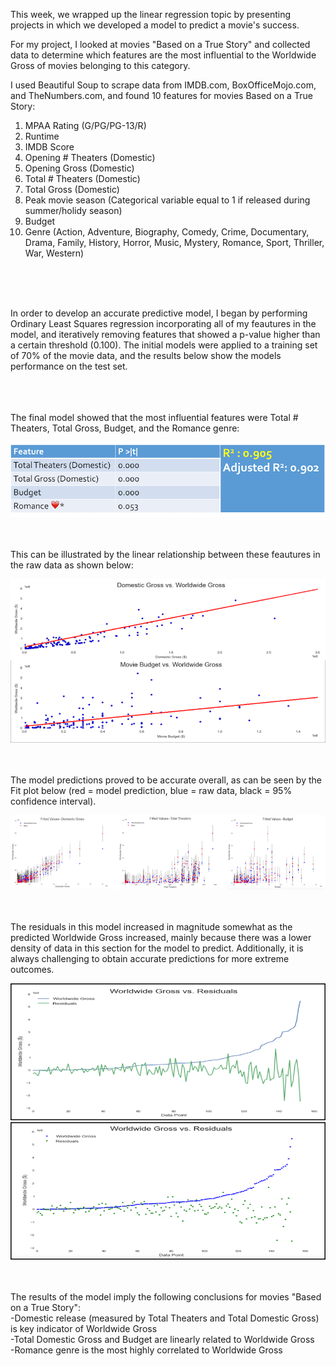 This week, we wrapped up the linear regression topic by presenting projects in which we developed a model to predict a movie's success.  

For my project, I looked at movies "Based on a True Story" and collected data to determine which features are the most influential to the Worldwide Gross of movies belonging to this category.  

I used Beautiful Soup to scrape data from IMDB.com, BoxOfficeMojo.com, and TheNumbers.com, and found 10 features for movies Based on a True Story:  

1. MPAA Rating (G/PG/PG-13/R)  
2. Runtime  
3. IMDB Score  
4. Opening # Theaters (Domestic)  
5. Opening Gross (Domestic)  
6. Total # Theaters (Domestic)  
7. Total Gross (Domestic)  
8. Peak movie season (Categorical variable equal to 1 if released during summer/holidy season)  
9. Budget  
10. Genre (Action, Adventure, Biography, Comedy, Crime, Documentary, Drama, Family, History, Horror, Music, Mystery, Romance, Sport, Thriller, War, Western)  
</br>
</br>
</br>

In order to develop an accurate predictive model, I began by performing Ordinary Least Squares regression incorporating all of my feautures in the model, and iteratively removing features that showed a p-value higher than a certain threshold (0.100). The initial models were applied to a training set of 70% of the movie data, and the results below show the models performance on the test set.  
</br>
</br>
</br>

The final model showed that the most influential features were Total # Theaters, Total Gross, Budget, and the Romance genre:

![Final Model Summary](/images/final_model_summary.png)
</br>
</br>
</br>

This can be illustrated by the linear relationship between these feautures in the raw data as shown below:

![Raw Data Trends](/images/raw_data_trends.png)
</br>
</br>
</br>

The model predictions proved to be accurate overall, as can be seen by the Fit plot below (red = model prediction, blue = raw data, black = 95% confidence interval).

![Model Fit](/images/model_fit.png)
</br>
</br>
</br>

The residuals in this model increased in magnitude somewhat as the predicted Worldwide Gross increased, mainly because there was a lower density of data in this section for the model to predict. Additionally, it is always challenging to obtain accurate predictions for more extreme outcomes.

![Residuals](/images/residuals.png)
![Residuals2](/images/residuals2.png)
</br>
</br>
</br>

The results of the model imply the following conclusions for movies "Based on a True Story":  
-Domestic release (measured by Total Theaters and Total Domestic Gross) is key indicator of Worldwide Gross  
-Total Domestic Gross and Budget are linearly related to Worldwide Gross  
-Romance genre is the most highly correlated to Worldwide Gross  
